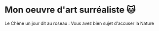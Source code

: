 # Mon oeuvre d'art surréaliste :cat:

Le Chêne un jour dit au roseau :
Vous avez bien sujet d'accuser la Nature
